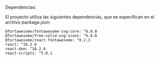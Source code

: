 Dependencias:

El proyecto utiliza las siguientes dependencias, que se especifican en el archivo package.json:

    @fortawesome/fontawesome-svg-core: ^6.8.0
    @fortawesome/free-solid-svg-icons: ^6.8.0
    @fortawesome/react-fontawesome: ^0.2.3
    react: ^18.2.0
    react-dom: ^18.2.0
    react-scripts: ^5.0.1